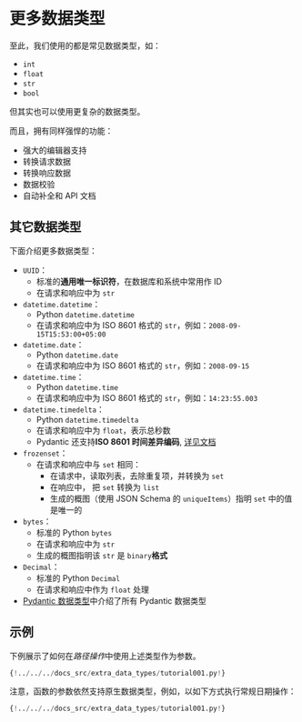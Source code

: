# 更多数据类型

至此，我们使用的都是常见数据类型，如：

* `int`
* `float`
* `str`
* `bool`

但其实也可以使用更复杂的数据类型。

而且，拥有同样强悍的功能：

* 强大的编辑器支持
* 转换请求数据
* 转换响应数据
* 数据校验
* 自动补全和 API 文档

## 其它数据类型

下面介绍更多数据类型：

* `UUID`：
    * 标准的**通用唯一标识符**，在数据库和系统中常用作 ID
    * 在请求和响应中为 `str`
* `datetime.datetime`：
    *  Python `datetime.datetime`
    * 在请求和响应中为 ISO 8601 格式的 `str`，例如：`2008-09-15T15:53:00+05:00`
* `datetime.date`：
    * Python `datetime.date`
    * 在请求和响应中为 ISO 8601 格式的 `str`，例如：`2008-09-15`
* `datetime.time`：
    * Python `datetime.time`
    * 在请求和响应中为 ISO 8601 格式的 `str`，例如：`14:23:55.003`
* `datetime.timedelta`：
    * Python `datetime.timedelta`
    * 在请求和响应中为 `float`，表示总秒数
    * Pydantic 还支持**ISO 8601 时间差异编码**, <a href="https://pydantic-docs.helpmanual.io/#json-serialisation" class="external-link" target="_blank">详见文档</a>
* `frozenset`：
    * 在请求和响应中与 `set` 相同：
        * 在请求中，读取列表，去除重复项，并转换为 `set`
        * 在响应中， 把 `set` 转换为 `list`
        * 生成的概图（使用 JSON Schema 的 `uniqueItems`）指明 `set` 中的值是唯一的 
* `bytes`：
    * 标准的 Python `bytes`
    * 在请求和响应中为 `str`
    * 生成的概图指明该 `str` 是 `binary`**格式**
* `Decimal`：
    * 标准的 Python `Decimal`
    * 在请求和响应中作为 `float` 处理
*  <a href="https://pydantic-docs.helpmanual.io/usage/types" class="external-link" target="_blank">Pydantic 数据类型</a>中介绍了所有 Pydantic 数据类型

## 示例

下例展示了如何在*路径操作*中使用上述类型作为参数。

```Python hl_lines="1  3  12-16"
{!../../../docs_src/extra_data_types/tutorial001.py!}
```

注意，函数的参数依然支持原生数据类型，例如，以如下方式执行常规日期操作：

```Python hl_lines="18-19"
{!../../../docs_src/extra_data_types/tutorial001.py!}
```

